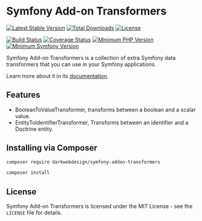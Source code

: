 # Symfony Add-on Transformers

[![Latest Stable Version](https://poser.pugx.org/darkwebdesign/symfony-addon-transformers/v/stable?format=flat)](https://packagist.org/packages/darkwebdesign/symfony-addon-transformers)
[![Total Downloads](https://poser.pugx.org/darkwebdesign/symfony-addon-transformers/downloads?format=flat)](https://packagist.org/packages/darkwebdesign/symfony-addon-transformers)
[![License](https://poser.pugx.org/darkwebdesign/symfony-addon-transformers/license?format=flat)](https://packagist.org/packages/darkwebdesign/symfony-addon-transformers)

[![Build Status](https://travis-ci.org/darkwebdesign/symfony-addon-transformers.svg?branch=2.3)](https://travis-ci.org/darkwebdesign/symfony-addon-transformers?branch=2.3)
[![Coverage Status](https://codecov.io/gh/darkwebdesign/symfony-addon-transformers/branch/2.3/graph/badge.svg)](https://codecov.io/gh/darkwebdesign/symfony-addon-transformers)
[![Minimum PHP Version](https://img.shields.io/badge/php-%3E%3D%205.3-777BB3.svg)](https://php.net/)
[![Minimum Symfony Version](https://img.shields.io/badge/symfony-%3E%3D%202.3-93C74B.svg)](https://symfony.com/)

Symfony Add-on Transformers is a collection of extra Symfony data transformers that you can use in your Symfony
applications.

Learn more about it in its [documentation](https://github.com/darkwebdesign/symfony-addon-pack/blob/2.3/doc/reference/transformers/index.md).

## Features

* BooleanToValueTransformer, transforms between a boolean and a scalar value.
* EntityToIdentifierTransformer, Transforms between an identifier and a Doctrine entity.

## Installing via Composer

```bash
composer require darkwebdesign/symfony-addon-transformers
```

```bash
composer install
```

## License

Symfony Add-on Transformers is licensed under the MIT License - see the `LICENSE` file for details.
